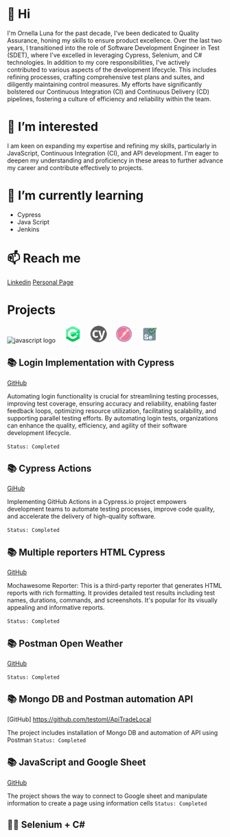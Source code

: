 # 👋 Hi
I'm Ornella Luna for the past decade, I've been dedicated to Quality Assurance, honing my skills to ensure product excellence. Over the last two years, I transitioned into the role of Software Development Engineer in Test (SDET), where I've excelled in leveraging Cypress, Selenium, and C# technologies. In addition to my core responsibilities, I've actively contributed to various aspects of the development lifecycle. This includes refining processes, crafting comprehensive test plans and suites, and diligently maintaining control measures. My efforts have significantly bolstered our Continuous Integration (CI) and Continuous Delivery (CD) pipelines, fostering a culture of efficiency and reliability within the team.

# 👀 I’m interested
I am keen on expanding my expertise and refining my skills, particularly in JavaScript, Continuous Integration (CI), and API development. I'm eager to deepen my understanding and proficiency in these areas to further advance my career and contribute effectively to projects.

# 🌱 I’m currently learning 
- Cypress
- Java Script
- Jenkins
  
# 📫 Reach me
[Linkedin](https://www.linkedin.com/in/ornella-luna-qa-engineer-automation/)
[Personal Page](https://testoml.github.io/)

# Projects

<div align="left">
  <img src="https://cdn.jsdelivr.net/gh/devicons/devicon/icons/javascript/javascript-original.svg" height="40" alt="javascript logo"  />
  <img width="12" />
  <img src="https://github.com/testoml/testoml.github.io/blob/main/resources/c%23Icon.svg" height="40" alt="c# logo"  />
  <img width="12" />
  <img src="https://github.com/testoml/testoml.github.io/blob/main/resources/cypress-svgrepo-com.svg" height="40" alt="cypress logo"  />
  <img width="12" />
  <img src="https://github.com/testoml/testoml.github.io/blob/main/resources/icons8-postman-api.svg" height="40" alt="postmnan logo"  />
  <img width="12" />
  <img src="https://github.com/testoml/testoml.github.io/blob/main/resources/icons8-selenium-webdriver.svg" height="40" alt="Selenium WebDriver logo"  />
</div>
 
## 📚 Login Implementation with Cypress
[GitHub](https://github.com/testoml/LoginCypress)

Automating login functionality is crucial for streamlining testing processes, improving test coverage, ensuring accuracy and reliability, enabling faster feedback loops, optimizing resource utilization, facilitating scalability, and supporting parallel testing efforts. By automating login tests, organizations can enhance the quality, efficiency, and agility of their software development lifecycle.

`Status: Completed`

## 📚 Cypress Actions
[GiHub](https://github.com/testoml/cypressActions)

Implementing GitHub Actions in a Cypress.io project empowers development teams to automate testing processes, improve code quality, and accelerate the delivery of high-quality software.


`Status: Completed`

## 📚 Multiple reporters HTML Cypress
[GitHub](https://github.com/testoml/multipleReportersHTMLCypress)

Mochawesome Reporter: This is a third-party reporter that generates HTML reports with rich formatting. It provides detailed test results including test names, durations, commands, and screenshots. It's popular for its visually appealing and informative reports.

`Status: Completed`

## 📚 Postman Open Weather

[GitHub](https://github.com/testoml/PostmanOpenWeather)

`Status: Completed`

## 📚 Mongo DB and Postman automation API
[GitHub] https://github.com/testoml/ApiTradeLocal

The project includes installation of Mongo DB and automation of API using Postman
`Status: Completed`

## 📚 JavaScript and Google Sheet
[GitHub](https://github.com/testoml/JS_GoogleSheet)

The project shows the way to connect to Google sheet and manipulate information to create a page using information cells 
`Status: Completed`

## 👩‍💻 Selenium + C# 


